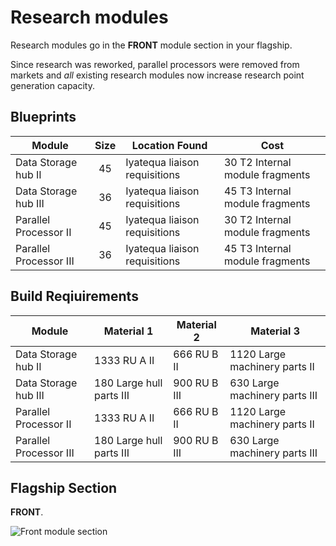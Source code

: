 # Research modules

Research modules go in the **FRONT** module section in your flagship.

Since research was reworked, parallel processors were removed from markets and *all* existing research modules now increase research point generation capacity.

## Blueprints

|Module                |Size |Location Found               |Cost                           |
|----------------------|:---:|-----------------------------|-------------------------------|
|Data Storage hub II   |45   |Iyatequa liaison requisitions|30 T2 Internal module fragments|
|Data Storage hub III  |36   |Iyatequa liaison requisitions|45 T3 Internal module fragments|
|Parallel Processor II |45   |Iyatequa liaison requisitions|30 T2 Internal module fragments|
|Parallel Processor III|36   |Iyatequa liaison requisitions|45 T3 Internal module fragments|

## Build Reqiuirements

|Module                  |Material 1              |Material 2  |Material 3                   |
|------------------------|------------------------|------------|-----------------------------|
|Data Storage hub II     |1333 RU A II            |666 RU B II |1120 Large machinery parts II|
|Data Storage hub III    |180 Large hull parts III|900 RU B III|630 Large machinery parts III|
|Parallel Processor II   |1333 RU A II            |666 RU B II |1120 Large machinery parts II|
|Parallel Processor III  |180 Large hull parts III|900 RU B III|630 Large machinery parts III|

## Flagship Section

**FRONT**.

![Front module section](/img/modules/module-section-front.png)
